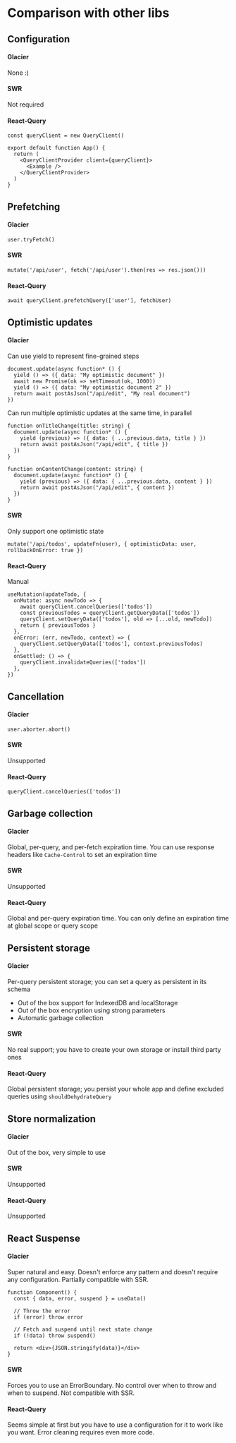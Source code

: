 # Comparison with other libs

## Configuration

#### Glacier

None :)

#### SWR

Not required

#### React-Query

```tsx
const queryClient = new QueryClient()

export default function App() {
  return (
    <QueryClientProvider client={queryClient}>
      <Example />
    </QueryClientProvider>
  )
}
```

## Prefetching

#### Glacier

```tsx
user.tryFetch()
```

#### SWR

```tsx
mutate('/api/user', fetch('/api/user').then(res => res.json()))
```

#### React-Query

```tsx
await queryClient.prefetchQuery(['user'], fetchUser)
```

## Optimistic updates

#### Glacier

Can use yield to represent fine-grained steps

```tsx
document.update(async function* () {
  yield () => ({ data: "My optimistic document" })
  await new Promise(ok => setTimeout(ok, 1000))
  yield () => ({ data: "My optimistic document 2" })
  return await postAsJson("/api/edit", "My real document")
})
```

Can run multiple optimistic updates at the same time, in parallel

```tsx
function onTitleChange(title: string) {
  document.update(async function* () {
    yield (previous) => ({ data: { ...previous.data, title } })
    return await postAsJson("/api/edit", { title })
  })
}
```

```tsx
function onContentChange(content: string) {
  document.update(async function* () {
    yield (previous) => ({ data: { ...previous.data, content } })
    return await postAsJson("/api/edit", { content })
  })
}
```

#### SWR

Only support one optimistic state

```tsx
mutate('/api/todos', updateFn(user), { optimisticData: user, rollbackOnError: true })
```

#### React-Query

Manual

```tsx
useMutation(updateTodo, {
  onMutate: async newTodo => {
    await queryClient.cancelQueries(['todos'])
    const previousTodos = queryClient.getQueryData(['todos'])
    queryClient.setQueryData(['todos'], old => [...old, newTodo])
    return { previousTodos }
  },
  onError: (err, newTodo, context) => {
    queryClient.setQueryData(['todos'], context.previousTodos)
  },
  onSettled: () => {
    queryClient.invalidateQueries(['todos'])
  },
})
```

## Cancellation

#### Glacier

```tsx
user.aborter.abort()
```

#### SWR

Unsupported

#### React-Query

```tsx
queryClient.cancelQueries(['todos'])
```

## Garbage collection

#### Glacier

Global, per-query, and per-fetch expiration time. You can use response headers like `Cache-Control` to set an expiration time

#### SWR

Unsupported

#### React-Query

Global and per-query expiration time. You can only define an expiration time at global scope or query scope

## Persistent storage

#### Glacier

Per-query persistent storage; you can set a query as persistent in its schema
- Out of the box support for IndexedDB and localStorage
- Out of the box encryption using strong parameters
- Automatic garbage collection

#### SWR

No real support; you have to create your own storage or install third party ones

#### React-Query

Global persistent storage; you persist your whole app and define excluded queries using `shouldDehydrateQuery`

## Store normalization

#### Glacier

Out of the box, very simple to use

#### SWR

Unsupported

#### React-Query

Unsupported

## React Suspense

#### Glacier

Super natural and easy. Doesn't enforce any pattern and doesn't require any configuration. Partially compatible with SSR.

```tsx
function Component() {
  const { data, error, suspend } = useData()

  // Throw the error
  if (error) throw error

  // Fetch and suspend until next state change
  if (!data) throw suspend()

  return <div>{JSON.stringify(data)}</div>
}
```

#### SWR

Forces you to use an ErrorBoundary. No control over when to throw and when to suspend. Not compatible with SSR.

#### React-Query

Seems simple at first but you have to use a configuration for it to work like you want. Error cleaning requires even more code.